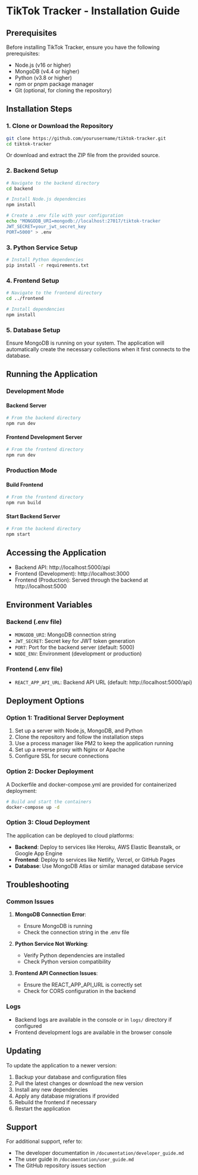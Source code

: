 # TikTok Tracker - Installation Guide

## Prerequisites

Before installing TikTok Tracker, ensure you have the following prerequisites:

- Node.js (v16 or higher)
- MongoDB (v4.4 or higher)
- Python (v3.8 or higher)
- npm or pnpm package manager
- Git (optional, for cloning the repository)

## Installation Steps

### 1. Clone or Download the Repository

```bash
git clone https://github.com/yourusername/tiktok-tracker.git
cd tiktok-tracker
```

Or download and extract the ZIP file from the provided source.

### 2. Backend Setup

```bash
# Navigate to the backend directory
cd backend

# Install Node.js dependencies
npm install

# Create a .env file with your configuration
echo "MONGODB_URI=mongodb://localhost:27017/tiktok-tracker
JWT_SECRET=your_jwt_secret_key
PORT=5000" > .env
```

### 3. Python Service Setup

```bash
# Install Python dependencies
pip install -r requirements.txt
```

### 4. Frontend Setup

```bash
# Navigate to the frontend directory
cd ../frontend

# Install dependencies
npm install
```

### 5. Database Setup

Ensure MongoDB is running on your system. The application will automatically create the necessary collections when it first connects to the database.

## Running the Application

### Development Mode

#### Backend Server

```bash
# From the backend directory
npm run dev
```

#### Frontend Development Server

```bash
# From the frontend directory
npm run dev
```

### Production Mode

#### Build Frontend

```bash
# From the frontend directory
npm run build
```

#### Start Backend Server

```bash
# From the backend directory
npm start
```

## Accessing the Application

- Backend API: http://localhost:5000/api
- Frontend (Development): http://localhost:3000
- Frontend (Production): Served through the backend at http://localhost:5000

## Environment Variables

### Backend (.env file)

- `MONGODB_URI`: MongoDB connection string
- `JWT_SECRET`: Secret key for JWT token generation
- `PORT`: Port for the backend server (default: 5000)
- `NODE_ENV`: Environment (development or production)

### Frontend (.env file)

- `REACT_APP_API_URL`: Backend API URL (default: http://localhost:5000/api)

## Deployment Options

### Option 1: Traditional Server Deployment

1. Set up a server with Node.js, MongoDB, and Python
2. Clone the repository and follow the installation steps
3. Use a process manager like PM2 to keep the application running
4. Set up a reverse proxy with Nginx or Apache
5. Configure SSL for secure connections

### Option 2: Docker Deployment

A Dockerfile and docker-compose.yml are provided for containerized deployment:

```bash
# Build and start the containers
docker-compose up -d
```

### Option 3: Cloud Deployment

The application can be deployed to cloud platforms:

- **Backend**: Deploy to services like Heroku, AWS Elastic Beanstalk, or Google App Engine
- **Frontend**: Deploy to services like Netlify, Vercel, or GitHub Pages
- **Database**: Use MongoDB Atlas or similar managed database service

## Troubleshooting

### Common Issues

1. **MongoDB Connection Error**:
   - Ensure MongoDB is running
   - Check the connection string in the .env file

2. **Python Service Not Working**:
   - Verify Python dependencies are installed
   - Check Python version compatibility

3. **Frontend API Connection Issues**:
   - Ensure the REACT_APP_API_URL is correctly set
   - Check for CORS configuration in the backend

### Logs

- Backend logs are available in the console or in `logs/` directory if configured
- Frontend development logs are available in the browser console

## Updating

To update the application to a newer version:

1. Backup your database and configuration files
2. Pull the latest changes or download the new version
3. Install any new dependencies
4. Apply any database migrations if provided
5. Rebuild the frontend if necessary
6. Restart the application

## Support

For additional support, refer to:
- The developer documentation in `/documentation/developer_guide.md`
- The user guide in `/documentation/user_guide.md`
- The GitHub repository issues section
